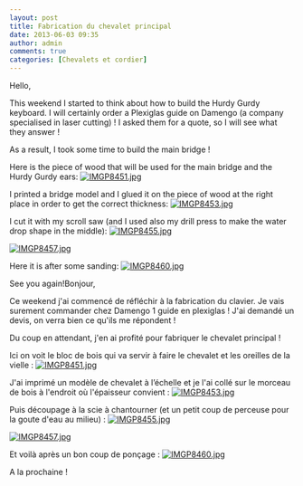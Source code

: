 ```yaml
---
layout: post
title: Fabrication du chevalet principal
date: 2013-06-03 09:35
author: admin
comments: true
categories: [Chevalets et cordier]
---
```

<!--:en-->Hello,

This weekend I started to think about how to build the Hurdy Gurdy keyboard. I will certainly order a Plexiglas guide on Damengo (a company specialised in laser cutting) !  I asked them for a quote, so I will see what they answer !

As a result, I took some time to build the main bridge !

Here is the piece of wood that will be used for the main bridge and the Hurdy Gurdy ears:
<a href="https://lh5.googleusercontent.com/-a_AEZ3bOJzI/UauUfPFZfTI/AAAAAAAAFwo/xx8zz3tEhBU/s1024/IMGP8451.jpg"><img class="alignnone" alt="IMGP8451.jpg" src="https://lh5.googleusercontent.com/-a_AEZ3bOJzI/UauUfPFZfTI/AAAAAAAAFwo/xx8zz3tEhBU/s600/IMGP8451.jpg" /></a>

I printed a bridge model and I glued it on the piece of wood at the right place in order to get the correct thickness:
<a href="https://lh3.googleusercontent.com/-NNMZtzkKO-4/UauUdi4Bi7I/AAAAAAAAFwg/P_r3Feu1ooM/s1024/IMGP8453.jpg"><img class="alignnone" alt="IMGP8453.jpg" src="https://lh3.googleusercontent.com/-NNMZtzkKO-4/UauUdi4Bi7I/AAAAAAAAFwg/P_r3Feu1ooM/s600/IMGP8453.jpg" /></a>

I cut it with my scroll saw (and I used also my drill press to make the water drop shape in the middle):
<a href="https://lh6.googleusercontent.com/-GXsPD7EK4xo/UauUcQf5vBI/AAAAAAAAFwY/0UbtH-uFCHw/s1024/IMGP8455.jpg"><img class="alignnone" alt="IMGP8455.jpg" src="https://lh6.googleusercontent.com/-GXsPD7EK4xo/UauUcQf5vBI/AAAAAAAAFwY/0UbtH-uFCHw/s600/IMGP8455.jpg" /></a>

<a href="https://lh5.googleusercontent.com/-SIv7NF8mtHk/UauUbO-xMeI/AAAAAAAAFwQ/AL4mU_TaUvQ/s1024/IMGP8457.jpg"><img class="alignnone" alt="IMGP8457.jpg" src="https://lh5.googleusercontent.com/-SIv7NF8mtHk/UauUbO-xMeI/AAAAAAAAFwQ/AL4mU_TaUvQ/s600/IMGP8457.jpg" /></a>

Here it is after some sanding:
<a href="https://lh6.googleusercontent.com/-LFiijzPrmzE/UauUZ6x3BhI/AAAAAAAAFwI/IYyeXOZgRtk/s1024/IMGP8460.jpg"><img class="alignnone" alt="IMGP8460.jpg" src="https://lh6.googleusercontent.com/-LFiijzPrmzE/UauUZ6x3BhI/AAAAAAAAFwI/IYyeXOZgRtk/s600/IMGP8460.jpg" /></a>

See you again!<!--:--><!--:fr-->Bonjour,

Ce weekend j'ai commencé de réfléchir à la fabrication du clavier. Je vais surement commander chez Damengo 1 guide en plexiglas ! J'ai demandé un devis, on verra bien ce qu'ils me répondent !

Du coup en attendant, j'en ai profité pour fabriquer le chevalet principal !

Ici on voit le bloc de bois qui va servir à faire le chevalet et les oreilles de la vielle :
<a href="https://lh5.googleusercontent.com/-a_AEZ3bOJzI/UauUfPFZfTI/AAAAAAAAFwo/xx8zz3tEhBU/s1024/IMGP8451.jpg"><img class="alignnone" alt="IMGP8451.jpg" src="https://lh5.googleusercontent.com/-a_AEZ3bOJzI/UauUfPFZfTI/AAAAAAAAFwo/xx8zz3tEhBU/s600/IMGP8451.jpg" /></a>

J'ai imprimé un modèle de chevalet à l’échelle et je l'ai collé sur le morceau de bois à l'endroit où l'épaisseur convient :
<a href="https://lh3.googleusercontent.com/-NNMZtzkKO-4/UauUdi4Bi7I/AAAAAAAAFwg/P_r3Feu1ooM/s1024/IMGP8453.jpg"><img class="alignnone" alt="IMGP8453.jpg" src="https://lh3.googleusercontent.com/-NNMZtzkKO-4/UauUdi4Bi7I/AAAAAAAAFwg/P_r3Feu1ooM/s600/IMGP8453.jpg" /></a>

Puis découpage à la scie à chantourner (et un petit coup de perceuse pour la goute d'eau au milieu) :
<a href="https://lh6.googleusercontent.com/-GXsPD7EK4xo/UauUcQf5vBI/AAAAAAAAFwY/0UbtH-uFCHw/s1024/IMGP8455.jpg"><img class="alignnone" alt="IMGP8455.jpg" src="https://lh6.googleusercontent.com/-GXsPD7EK4xo/UauUcQf5vBI/AAAAAAAAFwY/0UbtH-uFCHw/s600/IMGP8455.jpg" /></a>

<a href="https://lh5.googleusercontent.com/-SIv7NF8mtHk/UauUbO-xMeI/AAAAAAAAFwQ/AL4mU_TaUvQ/s1024/IMGP8457.jpg"><img class="alignnone" alt="IMGP8457.jpg" src="https://lh5.googleusercontent.com/-SIv7NF8mtHk/UauUbO-xMeI/AAAAAAAAFwQ/AL4mU_TaUvQ/s600/IMGP8457.jpg" /></a>

Et voilà après un bon coup de ponçage :
<a href="https://lh6.googleusercontent.com/-LFiijzPrmzE/UauUZ6x3BhI/AAAAAAAAFwI/IYyeXOZgRtk/s1024/IMGP8460.jpg"><img class="alignnone" alt="IMGP8460.jpg" src="https://lh6.googleusercontent.com/-LFiijzPrmzE/UauUZ6x3BhI/AAAAAAAAFwI/IYyeXOZgRtk/s600/IMGP8460.jpg" /></a>

A la prochaine !<!--:-->
